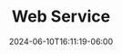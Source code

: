 ---
weight: 500
title: "Web Service"
description: ""
icon: "captive_portal"
date: "2024-06-10T16:11:19-06:00"
lastmod: "2024-06-10T16:11:19-06:00"
draft: false
---